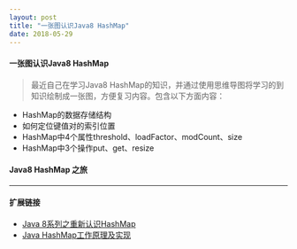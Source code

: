 ```yaml
---
layout: post
title: "一张图认识Java8 HashMap"
date: 2018-05-29
---
```


#### 一张图认识Java8 HashMap

> 最近自己在学习Java8 HashMap的知识，并通过使用思维导图将学习的到知识绘制成一张图，方便复习内容。包含以下方面内容：
- HashMap的数据存储结构
- 如何定位键值对的索引位置
- HashMap中4个属性threshold、loadFactor、modCount、size
- HashMap中3个操作put、get、resize

#### Java8 HashMap 之旅





---
#### 扩展链接

- [Java 8系列之重新认识HashMap](https://tech.meituan.com/java-hashmap.html)
- [Java HashMap工作原理及实现](https://yikun.github.io/2015/04/01/Java-HashMap%E5%B7%A5%E4%BD%9C%E5%8E%9F%E7%90%86%E5%8F%8A%E5%AE%9E%E7%8E%B0/)

